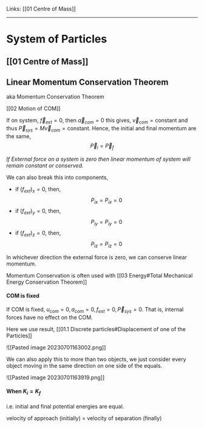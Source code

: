 Links: [[01 Centre of Mass]]
___
# System of Particles 
## [[01 Centre of Mass]]

## Linear Momentum Conservation Theorem
aka Momentum Conservation Theorem 

[[02 Motion of COM]]

If on system, $\vec{f}_{ext} = 0$, then $\vec{a}_{com}= 0$ this gives, $\vec{v}_{com} = \text{constant}$ and thus $\vec{P}_{sys} = M\vec{v}_{com} = \text{constant}$. Hence, the initial and final momentum are the same,
$$\vec{P}_{i} = \vec{P}_{f}$$

*If External force on a system is zero then linear momentum of system will remain constant or conserved.* 

We can also break this into components,
- if $(f_{ext})_{x} = 0$, then,
	$$P_{ix} = P_{ix} = 0$$
- if $(f_{ext})_{y} = 0$, then,
	$$P_{iy} = P_{iy} = 0$$
- if $(f_{ext})_{z} = 0$, then,
	$$P_{iz} = P_{iz} = 0$$

In whichever direction the external force is zero, we can conserve linear momentum.

Momentum Conservation is often used with [[03 Energy#Total Mechanical Energy Conservation Theorem]]

#### COM is fixed

If COM is fixed, $u_{com} = 0, a_{com} = 0, f_{ext} = 0, \vec{P}_{sys} = 0$.
That is, internal forces have no effect on the COM. 

Here we use result, [[01.1 Discrete particles#Displacement of one of the Particles]]

![[Pasted image 20230701163002.png]]

We can also apply this to more than two objects, we just consider every object moving in the same direction on one side of the equals. 

![[Pasted image 20230701163919.png]]

#### When $K_{i} = K_{f}$
i.e. initial and final potential energies are equal. 

velocity of approach (initially) = velocity of separation (finally)



